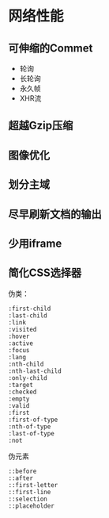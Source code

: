 # 网络性能

## 可伸缩的Commet

- 轮询 
- 长轮询
- 永久帧
- XHR流

## 超越Gzip压缩

## 图像优化

## 划分主域

## 尽早刷新文档的输出

## 少用iframe

## 简化CSS选择器

伪类：
```
:first-child
:last-child
:link
:visited
:hover
:active
:focus
:lang
:nth-child
:nth-last-child
:only-child
:target
:checked
:empty
:valid
:first
:first-of-type
:nth-of-type
:last-of-type
:not
```

伪元素
```
::before
::after
::first-letter
::first-line
::selection
::placeholder
```